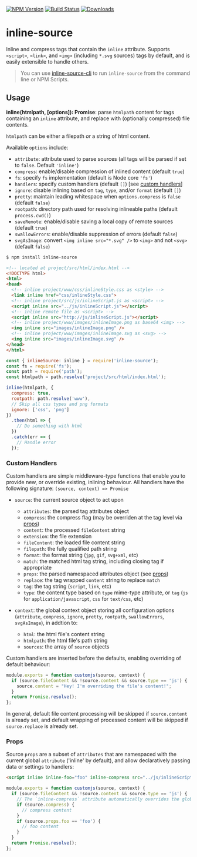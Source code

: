 [![NPM Version](https://img.shields.io/npm/v/inline-source.svg?style=flat)](https://npmjs.org/package/inline-source)
[![Build Status](https://img.shields.io/travis/popeindustries/inline-source.svg?style=flat)](https://travis-ci.org/popeindustries/inline-source)
[![Downloads](https://img.shields.io/npm/dt/inline-source.svg?style=flat)](https://npmjs.org/package/inline-source)

# inline-source

Inline and compress tags that contain the `inline` attribute. Supports `<script>`, `<link>`, and `<img>` (including `*.svg` sources) tags by default, and is easily extensible to handle others.

> You can use [inline-source-cli](https://github.com/developit/inline-source-cli) to run `inline-source` from the command line or NPM Scripts.

## Usage

**inline(htmlpath, [options]): Promise**: parse `htmlpath` content for tags containing an `inline` attribute, and replace with (optionally compressed) file contents.

`htmlpath` can be either a filepath _or_ a string of html content.

Available `options` include:

* `attribute`: attribute used to parse sources (all tags will be parsed if set to `false`. Default `'inline'`)
* `compress`: enable/disable compression of inlined content (default `true`)
* `fs`: specify `fs` implementation (default is Node core `'fs'`)
* `handlers`: specify custom handlers (default `[]`) [see [custom handlers](#custom-handlers)]
* `ignore`: disable inlining based on `tag`, `type`, and/or `format` (default `[]`)
* `pretty`: maintain leading whitespace when `options.compress` is `false` (default `false`)
* `rootpath`: directory path used for resolving inlineable paths (default `process.cwd()`)
* `saveRemote`: enable/disable saving a local copy of remote sources (default `true`)
* `swallowErrors`: enable/disable suppression of errors (default `false`)
* `svgAsImage`: convert `<img inline src="*.svg" />` to `<img>` and not `<svg>` (default `false`)

```bash
$ npm install inline-source
```

```html
<!-- located at project/src/html/index.html -->
<!DOCTYPE html>
<html>
<head>
  <!-- inline project/www/css/inlineStyle.css as <style> -->
  <link inline href="css/inlineStyle.css">
  <!-- inline project/src/js/inlineScript.js as <script> -->
  <script inline src="../js/inlineScript.js"></script>
  <!-- inline remote file as <script> -->
  <script inline src="http://js/inlineScript.js"></script>
  <!-- inline project/www/images/inlineImage.png as base64 <img> -->
  <img inline src="images/inlineImage.png" />
  <!-- inline project/www/images/inlineImage.svg as <svg> -->
  <img inline src="images/inlineImage.svg" />
</head>
</html>
```

```javascript
const { inlineSource: inline } = require('inline-source');
const fs = require('fs');
const path = require('path');
const htmlpath = path.resolve('project/src/html/index.html');

inline(htmlpath, {
  compress: true,
  rootpath: path.resolve('www'),
  // Skip all css types and png formats
  ignore: ['css', 'png']
})
  .then(html => {
    // Do something with html
  })
  .catch(err => {
    // Handle error
  });
```

### Custom Handlers

Custom handlers are simple middleware-type functions that enable you to provide new, or override existing, inlining behaviour. All handlers have the following signature: `(source, context) => Promise`

* `source`: the current source object to act upon

  * `attributes`: the parsed tag attributes object
  * `compress`: the compress flag (may be overriden at the tag level via [props](#props))
  * `content`: the processed `fileContent` string
  * `extension`: the file extension
  * `fileContent`: the loaded file content string
  * `filepath`: the fully qualified path string
  * `format`: the format string (`jpg`, `gif`, `svg+xml`, etc)
  * `match`: the matched html tag string, including closing tag if appropriate
  * `props`: the parsed namespaced attributes object (see [props](#props))
  * `replace`: the tag wrapped `content` string to replace `match`
  * `tag`: the tag string (`script`, `link`, etc)
  * `type`: the content type based on `type` mime-type attribute, or `tag` (`js` for `application/javascript`, `css` for `text/css`, etc)

* `context`: the global context object storing all configuration options (`attribute`, `compress`, `ignore`, `pretty`, `rootpath`, `swallowErrors`, `svgAsImage`), in addtion to:

  * `html`: the html file's content string
  * `htmlpath`: the html file's path string
  * `sources`: the array of `source` objects

Custom handlers are inserted before the defaults, enabling overriding of default behaviour:

```js
module.exports = function customjs(source, context) {
  if (source.fileContent && !source.content && source.type == 'js') {
    source.content = "Hey! I'm overriding the file's content!";
  }
  return Promise.resolve();
};
```

In general, default file content processing will be skipped if `source.content` is already set, and default wrapping of processed content will be skipped if `source.replace` is already set.

### Props

Source `props` are a subset of `attributes` that are namespaced with the current global `attribute` ('inline' by default), and allow declaratively passing data or settings to handlers:

```html
<script inline inline-foo="foo" inline-compress src="../js/inlineScript.js"></script>
```

```js
module.exports = function customjs(source, context) {
  if (source.fileContent && !source.content && source.type == 'js') {
    // The `inline-compress` attribute automatically overrides the global flag
    if (source.compress) {
      // compress content
    }
    if (source.props.foo == 'foo') {
      // foo content
    }
  }
  return Promise.resolve();
};
```
